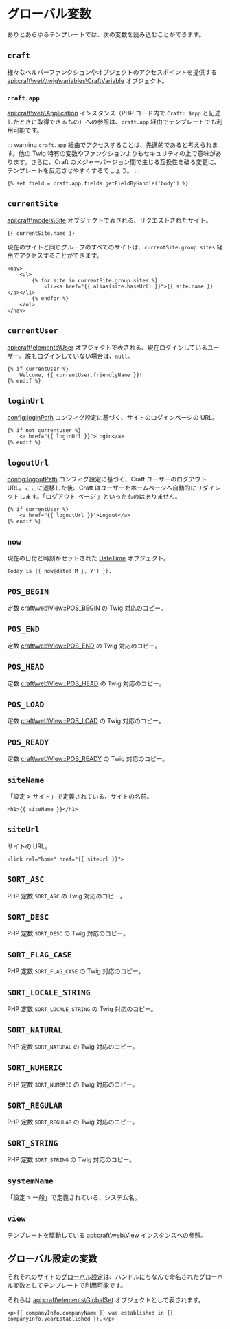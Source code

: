 # グローバル変数

ありとあらゆるテンプレートでは、次の変数を読み込むことができます。

## `craft`

様々なヘルパーファンクションやオブジェクトのアクセスポイントを提供する <api:craft\web\twig\variables\CraftVariable>  オブジェクト。

### `craft.app`

<api:craft\web\Application> インスタンス（PHP コード内で `Craft::$app` と記述したときに取得できるもの）への参照は、`craft.app` 経由でテンプレートでも利用可能です。

::: warning
`craft.app` 経由でアクセスすることは、先進的であると考えられます。他の Twig 特有の変数やファンクションよりもセキュリティの上で意味があります。さらに、Craft のメジャーバージョン間で生じる互換性を破る変更に、テンプレートを反応させやすくするでしょう。
:::

```twig
{% set field = craft.app.fields.getFieldByHandle('body') %}
```

## `currentSite`

<api:craft\models\Site> オブジェクトで表される、リクエストされたサイト。

```twig
{{ currentSite.name }}
```

現在のサイトと同じグループのすべてのサイトは、`currentSite.group.sites` 経由でアクセスすることができます。

```twig
<nav>
    <ul>
        {% for site in currentSite.group.sites %}
            <li><a href="{{ alias(site.baseUrl) }}">{{ site.name }}</a></li>
        {% endfor %}
    </ul>
</nav>
```

## `currentUser`

<api:craft\elements\User> オブジェクトで表される、現在ログインしているユーザー。誰もログインしていない場合は、`null`。

```twig
{% if currentUser %}
    Welcome, {{ currentUser.friendlyName }}!
{% endif %}
```

## `loginUrl`

<config:loginPath> コンフィグ設定に基づく、サイトのログインページの URL。

```twig
{% if not currentUser %}
    <a href="{{ loginUrl }}">Login</a>
{% endif %}
```

## `logoutUrl`

<config:logoutPath> コンフィグ設定に基づく、Craft ユーザーのログアウト URL。ここに遷移した後、Craft はユーザーをホームページへ自動的にリダイレクトします。「ログアウト _ページ_ 」といったものはありません。

```twig
{% if currentUser %}
    <a href="{{ logoutUrl }}">Logout</a>
{% endif %}
```

## `now`

現在の日付と時刻がセットされた [DateTime](http://php.net/manual/en/class.datetime.php) オブジェクト。

```twig
Today is {{ now|date('M j, Y') }}.
```

## `POS_BEGIN`

定数 [craft\web\View::POS_BEGIN](api:craft\web\View#constants) の Twig 対応のコピー。

## `POS_END`

定数 [craft\web\View::POS_END](api:craft\web\View#constants) の Twig 対応のコピー。

## `POS_HEAD`

定数 [craft\web\View::POS_HEAD](api:craft\web\View#constants) の Twig 対応のコピー。

## `POS_LOAD`

定数 [craft\web\View::POS_LOAD](api:craft\web\View#constants) の Twig 対応のコピー。

## `POS_READY`

定数 [craft\web\View::POS_READY](api:craft\web\View#constants) の Twig 対応のコピー。

## `siteName`

「設定 > サイト」で定義されている、サイトの名前。

```twig
<h1>{{ siteName }}</h1>
```

## `siteUrl`

サイトの URL。

```twig
<link rel="home" href="{{ siteUrl }}">
```

## `SORT_ASC`

PHP 定数 `SORT_ASC` の Twig 対応のコピー。

## `SORT_DESC`

PHP 定数 `SORT_DESC` の Twig 対応のコピー。

## `SORT_FLAG_CASE`

PHP 定数 `SORT_FLAG_CASE` の Twig 対応のコピー。

## `SORT_LOCALE_STRING`

PHP 定数 `SORT_LOCALE_STRING` の Twig 対応のコピー。

## `SORT_NATURAL`

PHP 定数 `SORT_NATURAL` の Twig 対応のコピー。

## `SORT_NUMERIC`

PHP 定数 `SORT_NUMERIC` の Twig 対応のコピー。

## `SORT_REGULAR`

PHP 定数 `SORT_REGULAR` の Twig 対応のコピー。

## `SORT_STRING`

PHP 定数 `SORT_STRING` の Twig 対応のコピー。

## `systemName`

「設定 > 一般」で定義されている、システム名。

## `view`

テンプレートを駆動している <api:craft\web\View> インスタンスへの参照。

## グローバル設定の変数

それそれのサイトの[グローバル設定](../globals.md)は、ハンドルにちなんで命名されたグローバル変数としてテンプレートで利用可能です。

それらは <api:craft\elements\GlobalSet> オブジェクトとして表されます。

```twig
<p>{{ companyInfo.companyName }} was established in {{ companyInfo.yearEstablished }}.</p>
```

